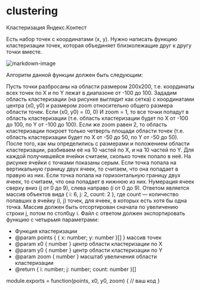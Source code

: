 # clustering
Кластеризация Яндекс.Контест

Есть набор точек с координатами (x, y). Нужно написать функцию кластеризации точек, которая объединяет близколежащие друг к другу точки вместе.


![markdown-image](https://user-images.githubusercontent.com/58570733/225947952-62918265-d940-40ee-b09d-5b02144fb0b0.png)


Алгоритм данной функции должен быть следующим:

Пусть точки разбросаны на области размером 200x200, т.е. координаты всех точек по X и по Y лежат в диапазоне от -100 до 100.
Зададим область кластеризации (на рисунке выглядит как сетка) с координатами центра (x0, y0) и размером zoom относительно общего размера области точек. Если (x0, y0) = (0, 0) И zoom = 1, то все точки попадут в область кластеризации (т.е. область кластеризации будет по X от -100 до 100, по Y от -100 до 100). Если же zoom равен 2, то область кластеризации покроет только четверть площади области точек (т.е. область кластеризации будет по X от -50 до 50, по Y от -50 до 50).
После того, как мы определились с размерами и положением области кластеризации, разбиваем её на 10 частей по X, и на 10 частей по Y.
Для каждой получившейся ячейки считаем, сколько точек попало в неё. На рисунке ячейки с точками показаны серым.
Если точка попала на вертикальную границу двух ячеек, то считаем, что она попадает в правую из них. Если точка попала на горизонтальную границу двух ячеек, то считаем, что она попадает в нижнюю из них.
Нумерация ячеек сверху вниз (j от 0 до 9), слева направо (i от 0 до 9).
Ответом является массив объектов вида { i: 6, j: 2, count: 2 }, где count — количество попавших в ячейку (i, j) точек, для ячеек, в которых есть хотя бы одна точка. Массив должен быть отсортирован сначала по увеличению строки j, потом по столбцу i.
Файл с ответом должен экспортировать функцию с четырьмя параметрами:


 * Функция кластеризации
 * @param points { { x: number; y: number }[] } массив точек
 * @param x0 { number } центр области кластеризации по X
 * @param y0 { number } центр области кластеризации по Y
 * @param zoom { number } масштаб увеличения области кластеризации
 * @return { i: number; j: number; count: number }[]
 
module.exports = function(points, x0, y0, zoom) {
   // ваш код
}
